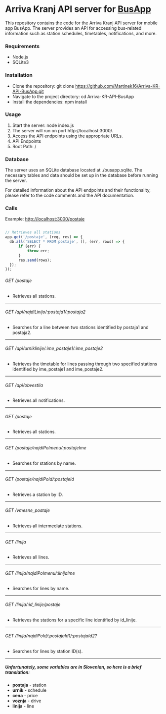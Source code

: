 # Arriva Kranj API server for [BusApp](https://github.com/Martinek16/BusApp "BusApp")
This repository contains the code for the Arriva Kranj API server for mobile app BusApp. The server provides an API for accessing bus-related information such as station schedules, timetables, notifications, and more.

### Requirements
- Node.js
- SQLite3

### Installation
- Clone the repository: git clone https://github.com/Martinek16/Arriva-KR-API-BusApp.git
- Navigate to the project directory: cd Arriva-KR-API-BusApp
- Install the dependencies: npm install

### Usage
1. Start the server: node index.js
2. The server will run on port http://localhost:3000/.
3. Access the API endpoints using the appropriate URLs.
4. API Endpoints
5. Root Path: /

### Database
The server uses an SQLite database located at ./busapp.sqlite.
The necessary tables and data should be set up in the database before running the server.

For detailed information about the API endpoints and their functionality, please refer to the code comments and the API documentation.


### Calls
Example: [http://localhost:3000/postaje](http://localhost:3000/postaje "http://localhost:3000/postaje")

```javascript

// Retrieves all stations
app.get('/postaje', (req, res) => {
  db.all('SELECT * FROM postaje', [], (err, rows) => {
      if (err) {
          throw err;
      }
      res.send(rows);
  });
});

```

###### GET /postaje

- Retrieves all stations.

------------
###### GET /api/najdiLinijo/:postaja1/:postaja2

  - Searches for a line between two stations identified by postaja1 and postaja2.
  
------------

###### GET /api/urniklinije/:ime_postaje1/:ime_postaje2

- Retrieves the timetable for lines passing through two specified stations identified by ime_postaje1 and ime_postaje2.

------------

###### GET /api/obvestila

-   Retrieves all notifications.

------------
###### GET /postaje

- Retrieves all stations.

------------
###### GET /postaje/najdiPoImenu/:postajeIme

- Searches for stations by name.

------------
###### GET /postaje/najdiPoId/:postajeId

- Retrieves a station by ID.

------------
###### GET /vmesne_postaje

- Retrieves all intermediate stations.

------------
###### GET /linija

- Retrieves all lines.

------------
###### GET /linija/najdiPoImenu/:linijaIme

- Searches for lines by name.

------------
###### GET /linija/:id_linije/postaje

- Retrieves the stations for a specific line identified by id_linije.

------------
###### GET /linija/najdiPoId/:postajaId1/:postajaId2?

- Searches for lines by station ID(s).

------------


#####  Unfortunately, some variables are in Slovenian, so here is a brief translation:
- **postaja** - station
- **urnik** - schedule
- **cena** - price
- **voznja** - drive
- **linija** - line
